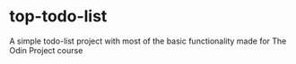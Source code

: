 # top-todo-list
A simple todo-list project with most of the basic functionality made for The Odin Project course